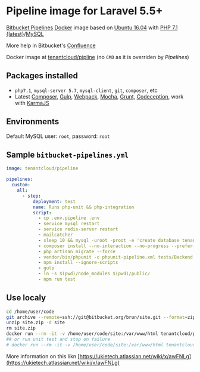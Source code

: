 # Pipeline image for Laravel 5.5+

[Bitbucket Pipelines](https://bitbucket.org/product/features/pipelines) [Docker](https://www.docker.com/) image based on [Ubuntu 16.04](https://ubuntu.com/) with [PHP 7.1 {latest}](http://php.net/)/[MySQL](https://www.mysql.com)

More help in Bitbucket's [Confluence](https://confluence.atlassian.com/bitbucket/bitbucket-pipelines-beta-792496469.html)

Docker image at [tenantcloud/pipline](https://hub.docker.com/r/tenantcloud/pipeline/) (no `CMD` as it is overriden by *Pipelines*)

## Packages installed

 - `php7.1`, `mysql-server 5.7`, `mysql-client`, `git`, `composer`,  etc
 - Latest [Composer](https://getcomposer.org/), [Gulp](http://gulpjs.com/), [Webpack](https://webpack.github.io/), [Mocha](https://mochajs.org/), [Grunt](http://gruntjs.com/), [Codeception](http://codeception.com/), work with [KarmaJS](https://karma-runner.github.io/2.0/index.html)

## Environments

Default MySQL user: `root`, password: `root`

## Sample `bitbucket-pipelines.yml`

```YAML
image: tenantcloud/pipeline

pipelines:
  custom:
    all:
      - step:
          deployment: test
          name: Runs php-unit && php-integration
          script:
            - cp .env.pipeline .env
            - service mysql restart
            - service redis-server restart
            - mailcatcher
            - sleep 10 && mysql -uroot -proot -e 'create database tenantcloud;'
            - composer install --no-interaction --no-progress --prefer-dist
            - php artisan migrate --force
            - vendor/bin/phpunit -c phpunit-pipeline.xml tests/Backend
            - npm install --ignore-scripts
            - gulp
            - ln -s $(pwd)/node_modules $(pwd)/public/
            - npm run test
```

## Use localy

```bash
cd /home/user/code
git archive --remote=ssh://git@bitbucket.org/brun/site.git --format=zip --output="site.zip" release
unzip site.zip -d site
rm site.zip
docker run --rm -it -v /home/user/code/site:/var/www/html tenantcloud/pipeline /pipeline.sh
## or run unit test and stop on failure
# docker run --rm -it -v /home/user/code/site:/var/www/html tenantcloud/pipeline /pipeline-on-failure.sh
```

More information on this likn [https://ukietech.atlassian.net/wiki/x/awFNLg](https://ukietech.atlassian.net/wiki/x/awFNLg)